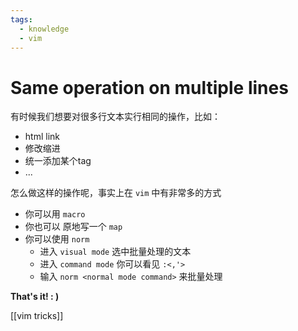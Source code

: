 ```yaml
---
tags:
  - knowledge
  - vim
---
```


# Same operation on multiple lines
有时候我们想要对很多行文本实行相同的操作，比如：
- html link
- 修改缩进
- 统一添加某个tag
- ...

怎么做这样的操作呢，事实上在 `vim` 中有非常多的方式
- 你可以用 `macro` 
- 你也可以 原地写一个 `map` 
- 你可以使用 `norm` 
	- 进入 `visual mode` 选中批量处理的文本
	- 进入 `command mode` 你可以看见 `:<,'>` 
	- 输入 `norm <normal mode command>` 来批量处理

**That's it! : )**

[[vim tricks]]